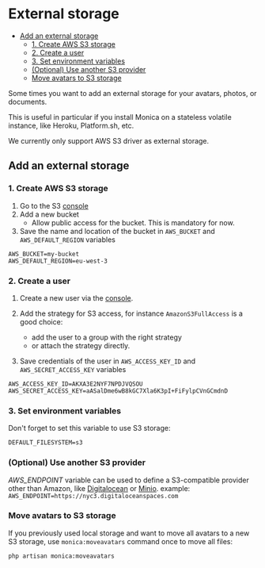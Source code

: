 # External storage <!-- omit in toc -->

- [Add an external storage](#add-an-external-storage)
  - [1. Create AWS S3 storage](#1-create-aws-s3-storage)
  - [2. Create a user](#2-create-a-user)
  - [3. Set environment variables](#3-set-environment-variables)
  - [(Optional) Use another S3 provider](#optional-use-another-s3-provider)
  - [Move avatars to S3 storage](#move-avatars-to-s3-storage)


Some times you want to add an external storage for your avatars, photos, or documents.

This is useful in particular if you install Monica on a stateless volatile instance, like Heroku, Platform.sh, etc.

We currently only support AWS S3 driver as external storage.


## Add an external storage

### 1. Create AWS S3 storage

1. Go to the S3 [console](https://s3.console.aws.amazon.com/s3/home)
2. Add a new bucket
   - Allow public access for the bucket. This is mandatory for now.
3. Save the name and location of the bucket in `AWS_BUCKET` and `AWS_DEFAULT_REGION` variables

```
AWS_BUCKET=my-bucket
AWS_DEFAULT_REGION=eu-west-3
```

### 2. Create a user

1. Create a new user via the [console](https://console.aws.amazon.com/iam/home#/users).
2. Add the strategy for S3 access, for instance `AmazonS3FullAccess` is a good choice:
   - add the user to a group with the right strategy
   - or attach the strategy directly.

3. Save credentials of the user in `AWS_ACCESS_KEY_ID` and `AWS_SECRET_ACCESS_KEY` variables

```
AWS_ACCESS_KEY_ID=AKXA3E2NYF7NPDJVQSOU
AWS_SECRET_ACCESS_KEY=aASalDme6wB8kGC7Xla6K3pI+FiFylpCVnGCmdnD
```


### 3. Set environment variables

Don't forget to set this variable to use S3 storage:
```
DEFAULT_FILESYSTEM=s3
```


### (Optional) Use another S3 provider

*AWS_ENDPOINT* variable can be used to define a S3-compatible provider other than Amazon, like [Digitalocean](https://www.digitalocean.com/products/spaces/) or [Minio](https://min.io/).
   example: `AWS_ENDPOINT=https://nyc3.digitaloceanspaces.com`


### Move avatars to S3 storage

If you previously used local storage and want to move all avatars to a new S3 storage, use `monica:moveavatars` command once to move all files:
```sh
php artisan monica:moveavatars
```
